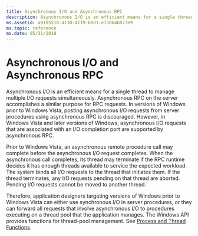 ```yaml
---
title: Asynchronous I/O and Asynchronous RPC
description: Asynchronous I/O is an efficient means for a single thread to manage multiple I/O requests simultaneously.
ms.assetid: a9105518-4130-4119-b8d1-e73064b077e9
ms.topic: reference
ms.date: 05/31/2018
---
```


# Asynchronous I/O and Asynchronous RPC

Asynchronous I/O is an efficient means for a single thread to manage multiple I/O requests simultaneously. Asynchronous RPC on the server accomplishes a similar purpose for RPC requests. In versions of Windows prior to Windows Vista, posting asynchronous I/O requests from server procedures using asynchronous RPC is discouraged. However, in Windows Vista and later versions of Windows, asynchronous I/O requests that are associated with an I/O completion port are supported by asynchronous RPC.

Prior to Windows Vista, an asynchronous remote procedure call may complete before the asynchronous I/O request completes. When the asynchronous call completes, its thread may terminate if the RPC runtime decides it has enough threads available to service the expected workload. The system binds all I/O requests to the thread that initiates them. If the thread terminates, any I/O requests pending on that thread are aborted. Pending I/O requests cannot be moved to another thread.

Therefore, application designers targeting versions of Windows prior to Windows Vista can either use synchronous I/O in server procedures, or they can forward all requests that involve asynchronous I/O to procedures executing on a thread pool that the application manages. The Windows API provides functions for thread-pool management. See [Process and Thread Functions](/windows/desktop/ProcThread/process-and-thread-functions).

 

 

